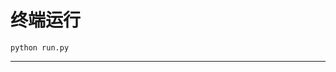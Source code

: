 # 终端运行

```shell
python run.py
```
********************************************************************************************************************************************************************************************************************************************************************************************************************************************************************************************************************************************************************************************